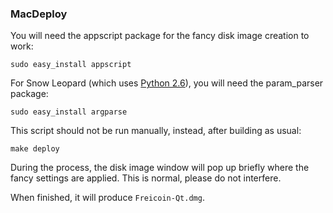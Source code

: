 ### MacDeploy ###

You will need the appscript package for the fancy disk image creation to work:

	sudo easy_install appscript

For Snow Leopard (which uses [Python 2.6](http://www.python.org/download/releases/2.6/)), you will need the param_parser package:
	
	sudo easy_install argparse

This script should not be run manually, instead, after building as usual:

	make deploy

During the process, the disk image window will pop up briefly where the fancy
settings are applied. This is normal, please do not interfere.

When finished, it will produce `Freicoin-Qt.dmg`.

